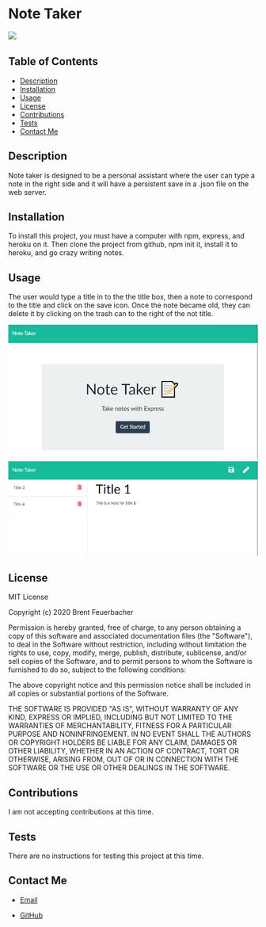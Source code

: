 
# Note Taker

![](https://img.shields.io/static/v1?label=license&message=MIT&color=green)
  

## Table of Contents
* [Description](#description)
* [Installation](#installation)
* [Usage](#usage)
* [License](#license)
* [Contributions](#contributions)
* [Tests](#tests)
* [Contact Me](#contact-me)

## Description
Note taker is designed to be a personal assistant where the user can type a note in the right side and it will have a persistent save in a .json file on the web server.

## Installation
To install this project, you must have a computer with npm, express, and heroku on it.  Then clone the project from github, npm init it, install it to heroku, and go crazy writing notes.

## Usage
The user would type a title in to the the title box, then a note to correspond to the title and click on the save icon.  Once the note became old, they can delete it by clicking on the trash can to the right of the not title.

![](./public/assets/images/notetaker-index.jpg)
![](./public/assets/images/notetaker-notes.jpg)

## License
MIT License

Copyright (c) 2020 Brent Feuerbacher

Permission is hereby granted, free of charge, to any person obtaining a copy
of this software and associated documentation files (the "Software"), to deal
in the Software without restriction, including without limitation the rights
to use, copy, modify, merge, publish, distribute, sublicense, and/or sell
copies of the Software, and to permit persons to whom the Software is
furnished to do so, subject to the following conditions:

The above copyright notice and this permission notice shall be included in all
copies or substantial portions of the Software.

THE SOFTWARE IS PROVIDED "AS IS", WITHOUT WARRANTY OF ANY KIND, EXPRESS OR
IMPLIED, INCLUDING BUT NOT LIMITED TO THE WARRANTIES OF MERCHANTABILITY,
FITNESS FOR A PARTICULAR PURPOSE AND NONINFRINGEMENT. IN NO EVENT SHALL THE
AUTHORS OR COPYRIGHT HOLDERS BE LIABLE FOR ANY CLAIM, DAMAGES OR OTHER
LIABILITY, WHETHER IN AN ACTION OF CONTRACT, TORT OR OTHERWISE, ARISING FROM,
OUT OF OR IN CONNECTION WITH THE SOFTWARE OR THE USE OR OTHER DEALINGS IN THE
SOFTWARE.

## Contributions
I am not accepting contributions at this time.

## Tests
There are no instructions for testing this project at this time.

## Contact Me
* [Email](mailto:feuerbacherb@gmail.com)

* [GitHub](https://www.github.com/feuerbacherb)
